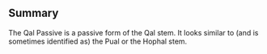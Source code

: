 ## Summary
The Qal Passive is a passive form of the Qal stem. It looks similar to (and is sometimes identified as) the Pual or the Hophal stem.
